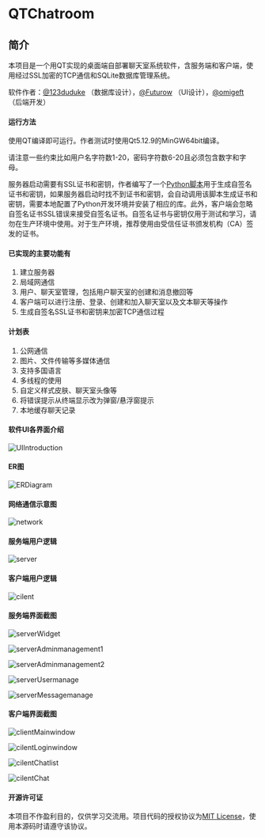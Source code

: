 # QTChatroom

## 简介
本项目是一个用QT实现的桌面端自部署聊天室系统软件，含服务端和客户端，使用经过SSL加密的TCP通信和SQLite数据库管理系统。

软件作者：[@123duduke](https://github.com/123duduke) （数据库设计），[@Futurow](https://github.com/Futurow) （UI设计），[@omigeft](https://github.com/omigeft) （后端开发）

#### 运行方法

使用QT编译即可运行。作者测试时使用Qt5.12.9的MinGW64bit编译。

请注意一些约束比如用户名字符数1-20，密码字符数6-20且必须包含数字和字母。

服务器启动需要有SSL证书和密钥，作者编写了一个[Python脚本](server/src/generatecertandkey.py)用于生成自签名证书和密钥，如果服务器启动时找不到证书和密钥，会自动调用该脚本生成证书和密钥，需要本地配置了Python开发环境并安装了相应的库。此外，客户端会忽略自签名证书SSL错误来接受自签名证书。自签名证书与密钥仅用于测试和学习，请勿在生产环境中使用。对于生产环境，推荐使用由受信任证书颁发机构（CA）签发的证书。

#### 已实现的主要功能有
1. 建立服务器
2. 局域网通信
3. 用户、聊天室管理，包括用户聊天室的创建和消息撤回等
4. 客户端可以进行注册、登录、创建和加入聊天室以及文本聊天等操作
5. 生成自签名SSL证书和密钥来加密TCP通信过程

#### 计划表
1. 公网通信
2. 图片、文件传输等多媒体通信
3. 支持多国语言
4. 多线程的使用
5. 自定义样式皮肤、聊天室头像等
6. 将错误提示从终端显示改为弹窗/悬浮窗提示
7. 本地缓存聊天记录

#### 软件UI各界面介绍

![UIIntroduction](assets/UIIntroduction.png)

#### ER图

![ERDiagram](assets/ERDiagram.png)

#### 网络通信示意图

![network](assets/network.png)

#### 服务端用户逻辑

![server](assets/server.png)

#### 客户端用户逻辑

![cilent](assets/client.png)

#### 服务端界面截图

![serverWidget](assets/serverWidget.png)

![serverAdminmanagement1](assets/serverAdminmanagement1.png)

![serverAdminmanagement2](assets/serverAdminmanagement2.png)

![serverUsermanage](assets/serverUsermanage.png)

![serverMessagemanage](assets/serverMessagemanage.png)

#### 客户端界面截图

![clientMainwindow](assets/clientMainwindow.png)

![cilentLoginwindow](assets/clientLoginwindow.png)

![cilentChatlist](assets/clientChatlist.png)

![cilentChat](assets/clientChat.png)

#### 开源许可证

本项目不作盈利目的，仅供学习交流用。项目代码的授权协议为[MIT License](LICENSE)，使用本源码时请遵守该协议。
